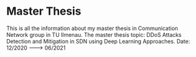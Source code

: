 # Master Thesis

This is all the information about my master thesis in Communication Network group in TU Ilmenau.
The master thesis topic: DDoS Attacks Detection and Mitigation in SDN using Deep Learning Approaches.
Date: 12/2020 ---> 06/2021
